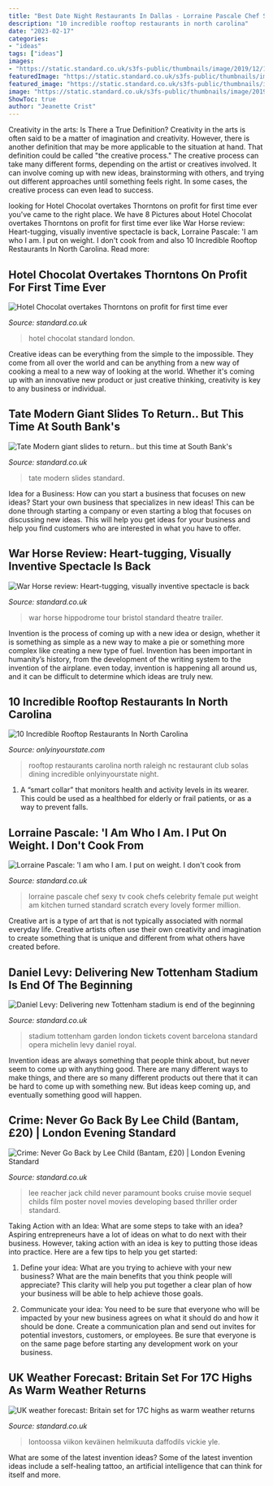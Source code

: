 ```yaml
---
title: "Best Date Night Restaurants In Dallas - Lorraine Pascale Chef Sexy Tv Cook Chefs Celebrity Female Put Weight Am Kitchen Turned Standard Scratch Every Lovely Former Million"
description: "10 incredible rooftop restaurants in north carolina"
date: "2023-02-17"
categories:
- "ideas"
tags: ["ideas"]
images:
- "https://static.standard.co.uk/s3fs-public/thumbnails/image/2019/12/18/11/tottenhamstadium1812abcd.jpg"
featuredImage: "https://static.standard.co.uk/s3fs-public/thumbnails/image/2019/12/18/11/tottenhamstadium1812abcd.jpg"
featured_image: "https://static.standard.co.uk/s3fs-public/thumbnails/image/2019/12/18/11/tottenhamstadium1812abcd.jpg"
image: "https://static.standard.co.uk/s3fs-public/thumbnails/image/2019/02/26/09/warmweatherfeb19v1.jpg"
ShowToc: true
author: "Jeanette Crist"
---
```



Creativity in the arts: Is There a True Definition?
Creativity in the arts is often said to be a matter of imagination and creativity. However, there is another definition that may be more applicable to the situation at hand. That definition could be called "the creative process." The creative process can take many different forms, depending on the artist or creatives involved. It can involve coming up with new ideas, brainstorming with others, and trying out different approaches until something feels right. In some cases, the creative process can even lead to success.

	

		
looking for Hotel Chocolat overtakes Thorntons on profit for first time ever you've came to the right place. We have 8 Pictures about Hotel Chocolat overtakes Thorntons on profit for first time ever like War Horse review: Heart-tugging, visually inventive spectacle is back, Lorraine Pascale: &#039;I am who I am. I put on weight. I don&#039;t cook from and also 10 Incredible Rooftop Restaurants In North Carolina. Read more:
		
    
## Hotel Chocolat Overtakes Thorntons On Profit For First Time Ever

<img loading=lazy src="https://www.standard.co.uk/s3fs-public/thumbnails/image/2015/03/24/12/Hotel-chocolat.jpg" onerror="this.onerror=null;this.src='https://tse4.mm.bing.net/th?id=OIP.bykoFJHz1BDaSXOIdXMPwQHaE8&amp;pid=15.1';" alt="Hotel Chocolat overtakes Thorntons on profit for first time ever">

_Source: standard.co.uk_

>hotel chocolat standard london. 

	

Creative ideas can be everything from the simple to the impossible. They come from all over the world and can be anything from a new way of cooking a meal to a new way of looking at the world. Whether it's coming up with an innovative new product or just creative thinking, creativity is key to any business or individual.

    
## Tate Modern Giant Slides To Return.. But This Time At South Bank&#039;s

<img loading=lazy src="https://www.standard.co.uk/s3fs-public/thumbnails/image/2015/03/31/11/pic.jpg" onerror="this.onerror=null;this.src='https://tse2.mm.bing.net/th?id=OIP.-7ki6uelWVsR3mJEltgiaAHaE8&amp;pid=15.1';" alt="Tate Modern giant slides to return.. but this time at South Bank&#039;s">

_Source: standard.co.uk_

>tate modern slides standard. 

	

Idea for a Business: How can you start a business that focuses on new ideas?
Start your own business that specializes in new ideas! This can be done through starting a company or even starting a blog that focuses on discussing new ideas. This will help you get ideas for your business and help you find customers who are interested in what you have to offer.

    
## War Horse Review: Heart-tugging, Visually Inventive Spectacle Is Back

<img loading=lazy src="https://static.standard.co.uk/s3fs-public/thumbnails/image/2018/11/09/11/War-horse-3.jpg" onerror="this.onerror=null;this.src='https://tse1.mm.bing.net/th?id=OIP.3GZUUoJduVBH8kuV2WlGxgHaE8&amp;pid=15.1';" alt="War Horse review: Heart-tugging, visually inventive spectacle is back">

_Source: standard.co.uk_

>war horse hippodrome tour bristol standard theatre trailer. 

	

Invention is the process of coming up with a new idea or design, whether it is something as simple as a new way to make a pie or something more complex like creating a new type of fuel. Invention has been important in humanity’s history, from the development of the writing system to the invention of the airplane. even today, invention is happening all around us, and it can be difficult to determine which ideas are truly new.

    
## 10 Incredible Rooftop Restaurants In North Carolina

<img loading=lazy src="http://cdn.onlyinyourstate.com/wp-content/uploads/2016/03/o-2-37-700x394.jpg" onerror="this.onerror=null;this.src='https://tse4.mm.bing.net/th?id=OIP.Yqiwxd_qSjwSAHmOdlJ_6wHaEK&amp;pid=15.1';" alt="10 Incredible Rooftop Restaurants In North Carolina">

_Source: onlyinyourstate.com_

>rooftop restaurants carolina north raleigh nc restaurant club solas dining incredible onlyinyourstate night. 

	

1. A “smart collar” that monitors health and activity levels in its wearer. This could be used as a healthbed for elderly or frail patients, or as a way to prevent falls. 

    
## Lorraine Pascale: &#039;I Am Who I Am. I Put On Weight. I Don&#039;t Cook From

<img loading=lazy src="https://www.standard.co.uk/s3fs-public/thumbnails/image/2014/01/16/13/Lorraine-Pascale-1.jpg" onerror="this.onerror=null;this.src='https://tse1.mm.bing.net/th?id=OIP.ai4B7awH5OQSPtDSnXFPDgHaE8&amp;pid=15.1';" alt="Lorraine Pascale: &#039;I am who I am. I put on weight. I don&#039;t cook from">

_Source: standard.co.uk_

>lorraine pascale chef sexy tv cook chefs celebrity female put weight am kitchen turned standard scratch every lovely former million. 

	

Creative art is a type of art that is not typically associated with normal everyday life. Creative artists often use their own creativity and imagination to create something that is unique and different from what others have created before.

    
## Daniel Levy: Delivering New Tottenham Stadium Is End Of The Beginning

<img loading=lazy src="https://static.standard.co.uk/s3fs-public/thumbnails/image/2019/12/18/11/tottenhamstadium1812abcd.jpg" onerror="this.onerror=null;this.src='https://tse4.mm.bing.net/th?id=OIP.ZAYEQh4Dfo7EB71UcmdFigHaE8&amp;pid=15.1';" alt="Daniel Levy: Delivering new Tottenham stadium is end of the beginning">

_Source: standard.co.uk_

>stadium tottenham garden london tickets covent barcelona standard opera michelin levy daniel royal. 

	

Invention ideas are always something that people think about, but never seem to come up with anything good. There are many different ways to make things, and there are so many different products out there that it can be hard to come up with something new. But ideas keep coming up, and eventually something good will happen.

    
## Crime: Never Go Back By Lee Child (Bantam, £20) | London Evening Standard

<img loading=lazy src="https://www.standard.co.uk/s3fs-public/thumbnails/image/2013/08/15/15/Never-Go-Back---Lee-Child.jpg" onerror="this.onerror=null;this.src='https://tse3.mm.bing.net/th?id=OIP.PINRGfzNB9obEZHjQET3JAHaLH&amp;pid=15.1';" alt="Crime: Never Go Back by Lee Child (Bantam, £20) | London Evening Standard">

_Source: standard.co.uk_

>lee reacher jack child never paramount books cruise movie sequel childs film poster novel movies developing based thriller order standard. 

	

Taking Action with an Idea: What are some steps to take with an idea?
Aspiring entrepreneurs have a lot of ideas on what to do next with their business. However, taking action with an idea is key to putting those ideas into practice. Here are a few tips to help you get started:
1. Define your idea: What are you trying to achieve with your new business? What are the main benefits that you think people will appreciate? This clarity will help you put together a clear plan of how your business will be able to help achieve those goals.

2. Communicate your idea: You need to be sure that everyone who will be impacted by your new business agrees on what it should do and how it should be done. Create a communication plan and send out invites for potential investors, customers, or employees. Be sure that everyone is on the same page before starting any development work on your business.


    
## UK Weather Forecast: Britain Set For 17C Highs As Warm Weather Returns

<img loading=lazy src="https://static.standard.co.uk/s3fs-public/thumbnails/image/2019/02/26/09/warmweatherfeb19v1.jpg" onerror="this.onerror=null;this.src='https://tse3.mm.bing.net/th?id=OIP.aJtm5JqJbhlJd02UnJ76ZgHaE7&amp;pid=15.1';" alt="UK weather forecast: Britain set for 17C highs as warm weather returns">

_Source: standard.co.uk_

>lontoossa viikon keväinen helmikuuta daffodils vickie yle. 

	

What are some of the latest invention ideas?
Some of the latest invention ideas include a self-healing tattoo, an artificial intelligence that can think for itself and more.


